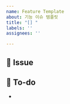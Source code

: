 ```yaml
---
name: Feature Template
about: 기능 이슈 템플릿
title: "[] "
labels: ''
assignees: ''

---
```


## 📌  Issue
<!-- 이슈에 대한 내용을 설명해주세요. -->
### 

## 📝  To-do
<!-- 해야 할 일들을 적어주세요. -->
- <!-- todo -->